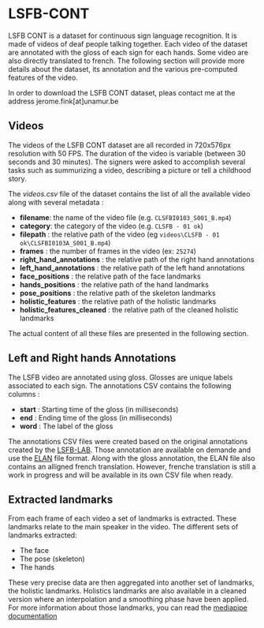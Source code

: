 
# LSFB-CONT

LSFB CONT is a dataset for continuous sign language recognition. It is made of videos of deaf people talking together. Each video of the dataset are annotated with the gloss of each sign for each hands. Some video are also directly translated to french. The following section will provide more details about the dataset, its annotation and the various pre-computed features of the video.

In order to download the LSFB CONT dataset, pleas contact me at the address jerome.fink[at]unamur.be


## Videos

The videos of the LSFB CONT dataset are all recorded in 720x576px resolution with 50 FPS. The duration of the video is variable (between 30 seconds and 30 minutes). The signers were asked to accomplish several tasks such as summurizing a video, describing a picture or tell a childhood story.

The *videos.csv* file of the dataset contains the list of all the available video along with several metadata : 

- **filename**: the name of the video file (e.g. `CLSFBI0103_S001_B.mp4`)
- **category**: the category of the video (e.g. `CLSFB - 01 ok`)
- **filepath** : the relative path of the video (eg `videos\CLSFB - 01 ok\CLSFBI0103A_S001_B.mp4`)
- **frames** : the number of frames in the video (ex: `25274`)
- **right_hand_annotations** : the relative path of the right hand annotations
- **left_hand_annotations** : the relative path of the left hand annotations
- **face_positions** : the relative path of the face landmarks
- **hands_positions** : the relative path of the hand landmarks
- **pose_positions** : the relative path of the skeleton landmarks
- **holistic_features** : the relative path of the holistic landmarks
- **holistic_features_cleaned** : the relative path of the cleaned holistic landmarks

The actual content of all these files are presented in the following section.

## Left and Right hands Annotations

The LSFB video are annotated using gloss. Glosses are unique labels associated to each sign. The annotations CSV contains the following columns : 

- **start** : Starting time of the gloss (in milliseconds)
- **end** : Ending time of the gloss (in milliseconds)
- **word** :  The label of the gloss

The annotations CSV files were created based on the original annotations created by the [LSFB-LAB](https://www.unamur.be/lettres/romanes/lsfb-lab). Those annotation are available on demande and use the [ELAN](https://archive.mpi.nl/tla/elan) file format. Along with the gloss annotation, the ELAN file also contains an alligned french translation. However, frenche translation is still a work in progress and will be available in its own CSV file when ready.

## Extracted landmarks

From each frame of each video a set of landmarks is extracted. These landmarks relate to the main speaker in the video. The different sets of landmarks extracted:

- The face
- The pose (skeleton)
- The hands

These very precise data are then aggregated into another set of landmarks, the holistic landmarks. Holistics landmarks are also available in a cleaned version where an interpolation and a smoothing phase have been applied. For more information about those landmarks, you can read the [mediapipe documentation](https://google.github.io/mediapipe/solutions/solutions.html)

